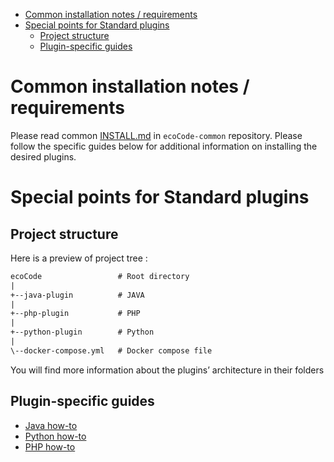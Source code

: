 - [Common installation notes / requirements](#common-installation-notes--requirements)
- [Special points for Standard plugins](#special-points-for-standard-plugins)
  - [Project structure](#project-structure)
  - [Plugin-specific guides](#plugin-specific-guides)

Common installation notes / requirements
========================================

Please read common [INSTALL.md](https://github.com/green-code-initiative/ecoCode-common/blob/main/doc/INSTALL.md)
in `ecoCode-common` repository. Please follow the specific guides below for additional information on installing the
desired plugins.

Special points for Standard plugins
=================================

Project structure
-----------------

Here is a preview of project tree :

```txt
ecoCode                 # Root directory
|
+--java-plugin          # JAVA
|
+--php-plugin           # PHP
|
+--python-plugin        # Python
|
\--docker-compose.yml   # Docker compose file
```

You will find more information about the plugins’ architecture in their folders

Plugin-specific guides
----------------------

- [Java how-to](java-plugin/README.md)
- [Python how-to](python-plugin/README.md)
- [PHP how-to](php-plugin/README.md)
